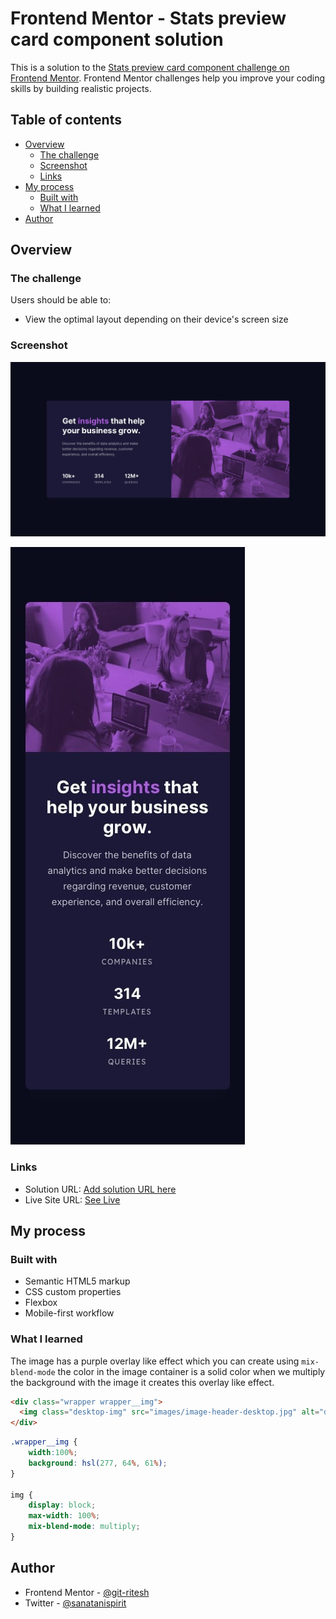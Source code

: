 # Frontend Mentor - Stats preview card component solution

This is a solution to the [Stats preview card component challenge on Frontend Mentor](https://www.frontendmentor.io/challenges/stats-preview-card-component-8JqbgoU62). Frontend Mentor challenges help you improve your coding skills by building realistic projects.

## Table of contents

- [Overview](#overview)
  - [The challenge](#the-challenge)
  - [Screenshot](#screenshot)
  - [Links](#links)
- [My process](#my-process)
  - [Built with](#built-with)
  - [What I learned](#what-i-learned)
- [Author](#author)


## Overview

### The challenge

Users should be able to:

- View the optimal layout depending on their device's screen size

### Screenshot

![desktop preview image](design/desktop-design.jpg)

![mobile preview image ](design/mobile-design.jpg)

### Links

- Solution URL: [Add solution URL here](https://your-solution-url.com)
- Live Site URL: [See Live](https://stackritesh.me/frontendmentor-challenges/stats-preview-card-component-main/index.html)

## My process

### Built with

- Semantic HTML5 markup
- CSS custom properties
- Flexbox
- Mobile-first workflow

### What I learned

The image has a purple overlay like effect which you can create using `mix-blend-mode` the color in the image container is a solid color when we multiply the background with the image it creates this overlay like effect. 

```html
<div class="wrapper wrapper__img">
  <img class="desktop-img" src="images/image-header-desktop.jpg" alt="desktop image">
</div>
```

```css
.wrapper__img {
    width:100%;
    background: hsl(277, 64%, 61%);
}

img {
    display: block;
    max-width: 100%;
    mix-blend-mode: multiply;
}
```

## Author

- Frontend Mentor - [@git-ritesh](https://www.frontendmentor.io/profile/git-ritesh)
- Twitter - [@sanatanispirit](https://www.twitter.com/sanatanispirit)
